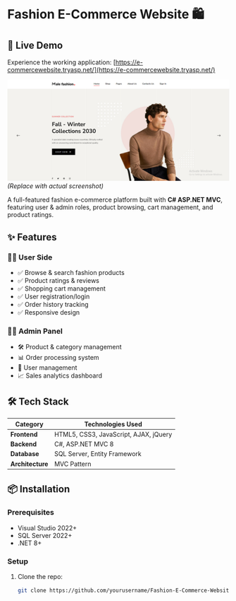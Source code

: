# Fashion E-Commerce Website 🛍️

## 🌟 Live Demo

Experience the working application: [https://e-commercewebsite.tryasp.net/](https://e-commercewebsite.tryasp.net/)

![Fashion Store Preview](images/Screenshot%202025-04-12%20213825.png) _(Replace with actual screenshot)_

A full-featured fashion e-commerce platform built with **C# ASP.NET MVC**, featuring user & admin roles, product browsing, cart management, and product ratings.

## ✨ Features

### 👩‍💻 User Side

- ✅ Browse & search fashion products
- ✅ Product ratings & reviews
- ✅ Shopping cart management
- ✅ User registration/login
- ✅ Order history tracking
- ✅ Responsive design

### 👨‍💼 Admin Panel

- 🛠️ Product & category management
- 📊 Order processing system
- 👥 User management
- 📈 Sales analytics dashboard

## 🛠️ Tech Stack

| Category         | Technologies Used                     |
| ---------------- | ------------------------------------- |
| **Frontend**     | HTML5, CSS3, JavaScript, AJAX, jQuery |
| **Backend**      | C#, ASP.NET MVC 8                     |
| **Database**     | SQL Server, Entity Framework          |
| **Architecture** | MVC Pattern                           |

## 📦 Installation

### Prerequisites

- Visual Studio 2022+
- SQL Server 2022+
- .NET 8+

### Setup

1. Clone the repo:
   ```bash
   git clone https://github.com/yourusername/Fashion-E-Commerce-Website.git
   ```
